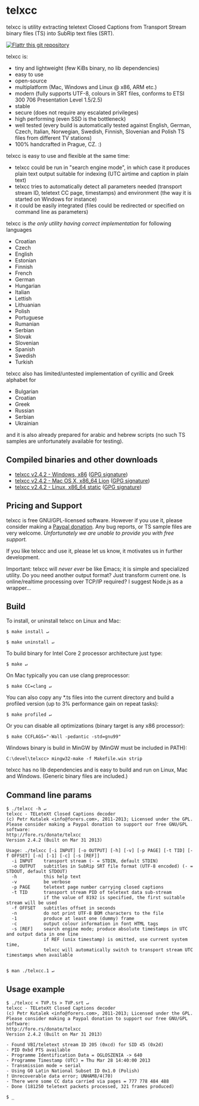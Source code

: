 # telxcc

telxcc is utility extracting teletext Closed Captions from Transport Stream binary files (TS) into SubRip text files (SRT).

[![Flattr this git repository](http://api.flattr.com/button/flattr-badge-large.png)](https://flattr.com/submit/auto?user_id=forers&url=https://github.com/forers/telxcc&title=telxcc&tags=github&category=software)

telxcc is:

* tiny and lightweight (few KiBs binary, no lib dependencies)
* easy to use
* open-source
* multiplatform (Mac, Windows and Linux @ x86, ARM etc.)
* modern (fully supports UTF-8, colours in SRT files, conforms to ETSI 300 706 Presentation Level 1.5/2.5)
* stable
* secure (does not require any escalated privileges)
* high performing (even SSD is the bottleneck)
* well tested (every build is automatically tested against English, German, Czech, Italian, Norwegian, Swedish, Finnish, Slovenian and Polish TS files from different TV stations)
* 100% handcrafted in Prague, CZ. :)


telxcc is easy to use and flexible at the same time:

* telxcc could be run in "search engine mode", in which case it produces plain text output suitable for indexing (UTC airtime and caption in plain text)
* telxcc tries to automatically detect all parameters needed (transport stream ID, teletext CC page, timestamps) and environment (the way it is started on Windows for instance)
* it could be easily integrated (files could be redirected or specified on command line as parameters)


telxcc is *the only utility having correct implementation* for following languages

* Croatian
* Czech
* English
* Estonian
* Finnish
* French
* German
* Hungarian
* Italian
* Lettish
* Lithuanian
* Polish
* Portuguese
* Rumanian
* Serbian
* Slovak
* Slovenian
* Spanish
* Swedish
* Turkish


telxcc also has limited/untested implementation of cyrillic and Greek alphabet for

* Bulgarian
* Croatian
* Greek
* Russian
* Serbian
* Ukrainian

and it is also already prepared for arabic and hebrew scripts (no such TS samples are unfortunately available for testing).


## Compiled binaries and other downloads

* [telxcc v2.4.2 - Windows, x86](https://forers.com/download/telxcc/telxcc-windows-x86-v2.4.2.zip) ([GPG signature](https://forers.com/download/telxcc/telxcc-windows-x86-v2.4.2.zip.asc))
* [telxcc v2.4.2 - Mac OS X, x86_64 Lion](https://forers.com/download/telxcc/telxcc-macosx-x86-v2.4.2.zip) ([GPG signature](https://forers.com/download/telxcc/telxcc-macosx-x86-v2.4.2.zip.asc))
* [telxcc v2.4.2 - Linux, x86_64 static](https://forers.com/download/telxcc/telxcc-linux-x86-v2.4.2.zip) ([GPG signature](https://forers.com/download/telxcc/telxcc-linux-x86-v2.4.2.zip.asc))


## Pricing and Support

telxcc is free GNU/GPL-licensed software. However if you use it, please consider making a [Paypal donation](http://fore.rs/donate/telxcc). Any bug reports, or TS sample files are very welcome. *Unfortunately we are unable to provide you with free support.* 

If you like telxcc and use it, please let us know, it motivates us in further development.

Important: telxcc will *never ever* be like Emacs; it is simple and specialized utility. Do you need another output format? Just transform current one. Is online/realtime processing over TCP/IP required? I suggest Node.js as a wrapper…


## Build

To install, or uninstall telxcc on Linux and Mac:

    $ make install ↵

    $ make uninstall ↵

To build binary for Intel Core 2 processor architecture just type:

    $ make ↵

On Mac typically you can use clang preprocessor:

    $ make CC=clang ↵

You can also copy any \*.ts files into the current directory and build a profiled version (up to 3% performance gain on repeat tasks):

    $ make profiled ↵

Or you can disable all optimizations (binary target is any x86 processor):

    $ make CCFLAGS="-Wall -pedantic -std=gnu99"

Windows binary is build in MinGW by (MinGW must be included in PATH):

    C:\devel\telxcc> mingw32-make -f Makefile.win strip

telxcc has no lib dependencies and is easy to build and run on Linux, Mac and Windows. (Generic binary files are included.)


## Command line params

    $ ./telxcc -h ↵
    telxcc - TELeteXt Closed Captions decoder
    (c) Petr Kutalek <info@forers.com>, 2011-2013; Licensed under the GPL.
    Please consider making a Paypal donation to support our free GNU/GPL software:
    http://fore.rs/donate/telxcc
    Version 2.4.2 (Built on Mar 31 2013)
    
    Usage: ./telxcc [-i INPUT] [-o OUTPUT] [-h] [-v] [-p PAGE] [-t TID] [-f OFFSET] [-n] [-1] [-c] [-s [REF]]
      -i INPUT    transport stream (- = STDIN, default STDIN)
      -o OUTPUT   subtitles in SubRip SRT file format (UTF-8 encoded) (- = STDOUT, default STDOUT)
      -h          this help text
      -v          be verbose
      -p PAGE     teletext page number carrying closed captions
      -t TID      transport stream PID of teletext data sub-stream
                  if the value of 8192 is specified, the first suitable stream will be used
      -f OFFSET   subtitles offset in seconds
      -n          do not print UTF-8 BOM characters to the file
      -1          produce at least one (dummy) frame
      -c          output colour information in font HTML tags
      -s [REF]    search engine mode; produce absolute timestamps in UTC and output data in one line
                  if REF (unix timestamp) is omitted, use current system time,
                  telxcc will automatically switch to transport stream UTC timestamps when available    


    $ man ./telxcc.1 ↵

    
## Usage example

    $ ./telxcc < TVP.ts > TVP.srt ↵
    telxcc - TELeteXt Closed Captions decoder
    (c) Petr Kutalek <info@forers.com>, 2011-2013; Licensed under the GPL.
    Please consider making a Paypal donation to support our free GNU/GPL software:
    http://fore.rs/donate/telxcc
    Version 2.4.2 (Built on Mar 31 2013)
    
    - Found VBI/teletext stream ID 205 (0xcd) for SID 45 (0x2d)
    - PID 0xbd PTS available
    - Programme Identification Data = OGLOSZENIA -> 640
    - Programme Timestamp (UTC) = Thu Mar 28 14:40:00 2013
    - Transmission mode = serial
    - Using G0 Latin National Subset ID 0x1.0 (Polish)
    ! Unrecoverable data error; UNHAM8/4(70)
    - There were some CC data carried via pages = 777 778 484 488 
    - Done (181250 teletext packets processed, 321 frames produced)

    $ _

